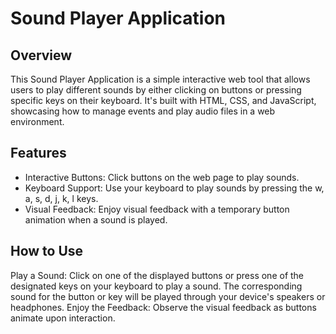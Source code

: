 # Sound Player Application
## Overview
This Sound Player Application is a simple interactive web tool that allows users to play different sounds by either clicking on buttons or pressing specific keys on their keyboard. It's built with HTML, CSS, and JavaScript, 
showcasing how to manage events and play audio files in a web environment.

## Features
- Interactive Buttons: Click buttons on the web page to play sounds.
- Keyboard Support: Use your keyboard to play sounds by pressing the w, a, s, d, j, k, l keys.
- Visual Feedback: Enjoy visual feedback with a temporary button animation when a sound is played.
## How to Use
Play a Sound: Click on one of the displayed buttons or press one of the designated keys on your keyboard to play a sound. The corresponding sound for the button or key will be played through your device's speakers or headphones.
Enjoy the Feedback: Observe the visual feedback as buttons animate upon interaction.
